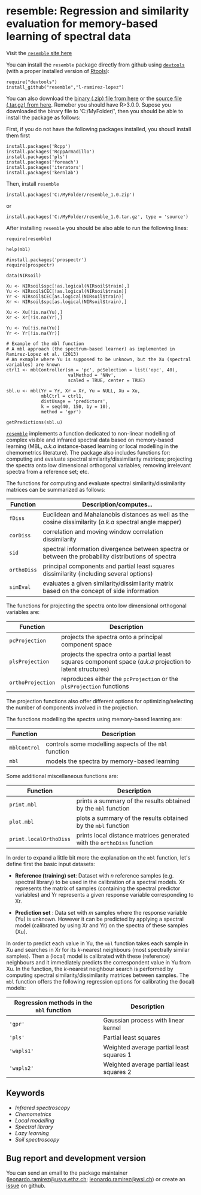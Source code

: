 # resemble: Regression and similarity evaluation for memory-based learning of spectral data

Visit the [`resemble` site here](http://l-ramirez-lopez.github.io/resemble/)

You can install the `resemble` package directly from github using [`devtools`](http://cran.r-project.org/web/packages/devtools/index.html) (with a proper installed version of [Rtools](http://cran.r-project.org/bin/windows/Rtools/)):

```
require("devtools")
install_github("resemble","l-ramirez-lopez")
```

You can also download the [binary (.zip) file from here](https://github.com/l-ramirez-lopez/resemble/blob/master/Installers/resemble_1.0.zip?raw=true) or the [source file (.tar.gz) from here](https://github.com/l-ramirez-lopez/resemble/blob/master/Installers/resemble_1.0.tar.gz?raw=true). Remeber you should have R>3.0.0. Supose you downloaded the binary file to 'C:/MyFolder/', then you should be able to install the package as follows:

First, if you do not have the following packages installed, you shoudl install them first
```
install.packages('Rcpp')
install.packages('RcppArmadillo')
install.packages('pls')
install.packages('foreach')
install.packages('iterators')
install.packages('kernlab')
```
Then, install `resemble`

```
install.packages('C:/MyFolder/resemble_1.0.zip')
````
or

```
install.packages('C:/MyFolder/resemble_1.0.tar.gz', type = 'source')
```

After installing `resemble` you should be also able to run the following lines:

```
require(resemble)

help(mbl)

#install.packages('prospectr')
require(prospectr)

data(NIRsoil)

Xu <- NIRsoil$spc[!as.logical(NIRsoil$train),]
Yu <- NIRsoil$CEC[!as.logical(NIRsoil$train)]
Yr <- NIRsoil$CEC[as.logical(NIRsoil$train)]
Xr <- NIRsoil$spc[as.logical(NIRsoil$train),]

Xu <- Xu[!is.na(Yu),]
Xr <- Xr[!is.na(Yr),]

Yu <- Yu[!is.na(Yu)]
Yr <- Yr[!is.na(Yr)]

# Example of the mbl function
# A mbl approach (the spectrum-based learner) as implemented in Ramirez-Lopez et al. (2013)
# An exmaple where Yu is supposed to be unknown, but the Xu (spectral variables) are known
ctrl1 <- mblController(sm = 'pc', pcSelection = list('opc', 40),
                       valMethod = 'NNv',
                       scaled = TRUE, center = TRUE)

sbl.u <- mbl(Yr = Yr, Xr = Xr, Yu = NULL, Xu = Xu,
             mblCtrl = ctrl1,
             distUsage = 'predictors',
             k = seq(40, 150, by = 10),
             method = 'gpr')

getPredictions(sbl.u)
````

[`resemble`](http://l-ramirez-lopez.github.io/resemble/) implements a function dedicated to non-linear modelling of complex visible and infrared spectral data based on memory-based learning (MBL, _a.k.a_ instance-based learning or local modelling in the chemometrics literature). The package also includes functions for: computing and evaluate spectral similarity/dissimilarity matrices; projecting the spectra onto low dimensional orthogonal variables; removing irrelevant spectra from a reference set; etc. 


The functions for computing and evaluate spectral similarity/dissimilarity matrices can be summarized as follows:

| Function                 | Description/computes...                                                                                  |
| -----------------------  | -------------------------------------------------------------------------------------------------------  |
| `fDiss`                  | Euclidean and Mahalanobis distances as well as the cosine dissimilarity (_a.k.a_ spectral angle mapper)  |            
| `corDiss`                | correlation and moving window correlation dissimilarity                                                  |
| `sid`                    | spectral information divergence between spectra or between the probability distributions of spectra      |
| `orthoDiss`              | principal components and partial least squares dissimilarity (including several options)                 | 
| `simEval`                | evaluates a given similarity/dissimilarity matrix based on the concept of side information               |  

The functions for projecting the spectra onto low dimensional orthogonal variables are:

| Function                 | Description                                                                                                  |
| -----------------------  | ------------------------------------------------------------------------------------------------------------ |
| `pcProjection`           | projects the spectra onto a principal component space                                                        |                      
| `plsProjection`          | projects the spectra onto a partial least squares component space  (_a.k.a_ projection to latent structures) |                                      
| `orthoProjection`        | reproduces either the `pcProjection` or the `plsProjection` functions                                        |  

The projection functions also offer different options for optimizing/selecting the number of components involved in the projection.

The functions modelling the spectra using memory-based learning are:

| Function                 | Description                                              |
| -----------------------  | -------------------------------------------------------  |
| `mblControl`             | controls some modelling aspects of the `mbl` function    |                     
| `mbl`                    | models the spectra by memory-based learning              |                                      

Some additional miscellaneous functions are:

| Function                 | Description                                                            |
| -----------------------  | ---------------------------------------------------------------------  |
| `print.mbl`              | prints a summary of the results obtained by the `mbl` function         |                     
| `plot.mbl`               | plots a summary of the results obtained by the `mbl` function          |       
| `print.localOrthoDiss`   | prints local distance matrices generated with the `orthoDiss` function |

In order to expand a little bit more the explanation on the `mbl` function, let's define first the basic input datasets:

* __Reference (training) set__: Dataset with *n* reference samples (e.g. spectral library) to be used in the calibration of a spectral models. Xr represents the matrix of samples (containing the spectral predictor variables) and Yr represents a given response variable corresponding to Xr.

* __Prediction set__ : Data set with _m_ samples where the response variable (Yu) is unknown. However it can be predicted by applying a spectral model (calibrated by using Xr and Yr) on the spectra of these samples (Xu). 

In order to predict each value in Yu, the `mbl` function takes each sample in Xu and searches in Xr for its _k_-nearest neighbours (most spectrally similar samples). Then a (local) model is calibrated with these (reference) neighbours and it immediately predicts the correspondent value in Yu from Xu. In the function, the _k_-nearest neighbour search is performed by computing spectral similarity/dissimilarity matrices between samples. The `mbl` function offers the following regression options for calibrating the (local) models:
                          
| Regression methods in the `mbl` function | Description                                                                             
| ---------------------------------------  | ----------------------------------------- | 
| `'gpr'`                                  | Gaussian process with linear kernel       | 
| `'pls'`                                  | Partial least squares                     | 
| `'wapls1'`                               | Weighted average partial least squares 1  | 
| `'wapls2'`                               | Weighted average partial least squares 2  | 

## Keywords
* _Infrared spectroscopy_
* _Chemometrics_
* _Local modelling_
* _Spectral library_
* _Lazy learning_
* _Soil spectroscopy_

## Bug report and development version

You can send an email to the package maintainer (<leonardo.ramirez@usys.ethz.ch>; <leonardo.ramirez@wsl.ch>) or create an [issue](https://github.com/l-ramirez-lopez/resemble/issues) on github. 

